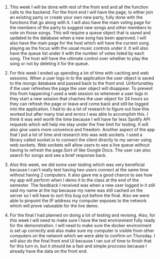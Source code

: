 1. This week I will be done with rest of the front end and all the function calls to the backend. For the front end I will have the page, to either join an existing party or create your own new party, fully done with the functions that go along with it. I will also have the main voting page for the members of the party to suggest new songs and other members to vote on those songs. This will require a queue object that is saved and updated to the database when a new song has been approved. I will also have the main page for the host which will have the current song playing as the focus with the usual music controls under it. It will also have the queue list under it with the number of votes listed by each song. The host will have the ultimate control over whether to play the song or not by deleting it for the queue. 

2. For this week I ended up spending a lot of time with caching and web sessions. When a user logs in to the application the user object is saved to the mongo database and passed back to the front end. Unfortunatley if the user refreshes the page the user object will disappear. To prevent this from happening I used a web session so whenever a user logs in they start a new session that chaches the user object for 24 hours so they can refresh the page or leave and come back and still be logged into the application. I had to do a lot of research to figure out how this worked but after many trial and errors I was able to accomplish this. I think it was well worth the time because I will have far less Spotify API requests which will help me stay under the free limit for testing. It will also give users more conveince and freedom. Another aspect of the app that I put a lot of time and research into was web sockets. I used a library called socket.io to connect the client directly to my server using web sockets. Web sockets will allow users to see a live queue without having to refresh the page.Sort of like Google Docs. The user can also search for songs and see a brief response back.

3. Also this week, we did some user testing which was very beneficial because I can't really test having two users connect at the same time without having 2 computers. It also gave me a good chance to see how my app will perform when I demo it to the class at the end of the semester. The feedback I received was when a new user logged in it still said my name at the top because my name was still cached on the server so I will have to sort this bug out before the final. Also we were able to pinpoint the IP address my computer exposes to the network which will prove valueable for the live demo.

4. For the final I had planned on doing a lot of testing and revising. Also, for this week I will need to make sure I have the test environment fully ready for the demonstration. I will need to make sure the docker environment is set up correctly and also make sure my computer is visible from other computers on the network which we were able to confirm on Thursday. I will also do the final front end UI because I ran out of time to finish that for this turn in, but it should be a fast and simple proccess because I already have the data on the front end.
